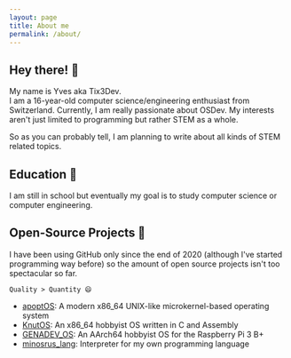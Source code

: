 ```yaml
---
layout: page
title: About me
permalink: /about/
---
```


## Hey there! 👋

My name is Yves aka Tix3Dev.<br/>
I am a 16-year-old computer science/engineering enthusiast from Switzerland.
Currently, I am really passionate about OSDev.
My interests aren't just limited to programming but rather STEM as a whole.

So as you can probably tell, I am planning to write about all kinds of STEM related topics. 

## Education 🔬

I am still in school but eventually my goal is to study computer science or computer engineering.

## Open-Source Projects 🌟

I have been using GitHub only since the end of 2020 (although I've started programming way before) so the amount of open source projects isn't too spectacular so far.
```
Quality > Quantity 😄
```

- [apoptOS](https://github.com/Tix3Dev/apoptOS): A modern x86_64 UNIX-like microkernel-based operating system
- [KnutOS](https://github.com/Tix3Dev/KnutOS): An x86_64 hobbyist OS written in C and Assembly
- [GENADEV_OS](https://github.com/GENADEV/GENADEV_OS): An AArch64 hobbyist OS for the Raspberry Pi 3 B+
- [minosrus_lang](https://github.com/Tix3Dev/minosrus_lang): Interpreter for my own programming language 
